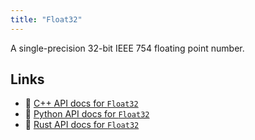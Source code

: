 ```yaml
---
title: "Float32"
---
```


A single-precision 32-bit IEEE 754 floating point number.


## Links
 * 🌊 [C++ API docs for `Float32`](https://ref.rerun.io/docs/cpp/stable/structrerun_1_1datatypes_1_1Float32.html)
 * 🐍 [Python API docs for `Float32`](https://ref.rerun.io/docs/python/stable/common/datatypes#rerun.datatypes.Float32)
 * 🦀 [Rust API docs for `Float32`](https://docs.rs/rerun/latest/rerun/datatypes/struct.Float32.html)


